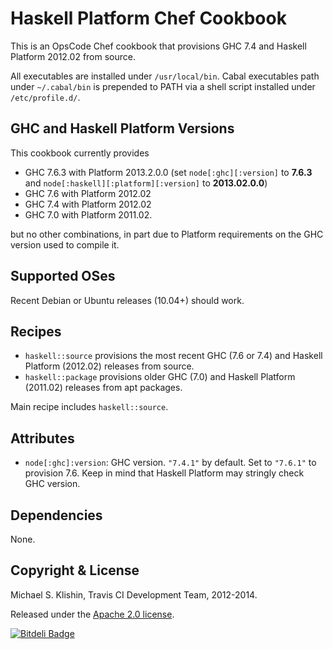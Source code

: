 # Haskell Platform Chef Cookbook

This is an OpsCode Chef cookbook that provisions GHC 7.4 and Haskell Platform 2012.02
from source.

All executables are installed under `/usr/local/bin`. Cabal executables path under `~/.cabal/bin`
is prepended to PATH via a shell script installed under `/etc/profile.d/`.


## GHC and Haskell Platform Versions

This cookbook currently provides

 * GHC 7.6.3 with Platform 2013.2.0.0 (set `node[:ghc][:version]` to **7.6.3** and `node[:haskell][:platform][:version]` to **2013.02.0.0**)
 * GHC 7.6 with Platform 2012.02
 * GHC 7.4 with Platform 2012.02
 * GHC 7.0 with Platform 2011.02.

but no other combinations, in part due to Platform requirements on the GHC version used to
compile it.


## Supported OSes

Recent Debian or Ubuntu releases (10.04+) should work.


## Recipes

 * `haskell::source` provisions the most recent GHC (7.6 or 7.4) and Haskell Platform (2012.02) releases from source.
 * `haskell::package` provisions older GHC (7.0) and Haskell Platform (2011.02) releases from apt packages.

Main recipe includes `haskell::source`.


## Attributes

* `node[:ghc]:version`: GHC version. `"7.4.1"` by default. Set to `"7.6.1"` to provision 7.6. Keep in mind that Haskell Platform may stringly check GHC version.


## Dependencies

None.


## Copyright & License

Michael S. Klishin, Travis CI Development Team, 2012-2014.

Released under the [Apache 2.0 license](http://www.apache.org/licenses/LICENSE-2.0.html).


[![Bitdeli Badge](https://d2weczhvl823v0.cloudfront.net/michaelklishin/haskell-platform-chef-cookbook/trend.png)](https://bitdeli.com/free "Bitdeli Badge")

